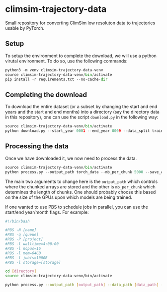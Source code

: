 # climsim-trajectory-data

Small repository for converting ClimSim low resoluton data to trajectories usable by PyTorch.

## Setup

To setup the environment to complete the download, we will use a python virutal environment. To do so, use the following commands:

```python
python3 -m venv climsim-trajectory-data-venv
source climsim-trajectory-data-venv/bin/activate
pip install -r requirements.txt --no-cache-dir
```

## Completing the download

To download the entire dataset (or a subset by changing the start and end years and the start and end months) into a directory (say the directory data in this repository), one can use the script `download.py` in the following way:

```python
source climsim-trajectory-data-venv/bin/activate
python download.py --start_year 0001 --end_year 0009 --data_split train --custom_cache_dir data --verbose
```

## Processing the data

Once we have downloaded it, we now need to process the data.

```python
source climsim-trajectory-data-venv/bin/activate
python process.py --output_path torch_data --mb_per_chunk 5000 --save_as_torch_tensor --verbose --variable_selection variable_selections/default.json
```

The main two arguments to change here is the `output_path` which controls where the chunked arrays are stored and the other is `mb_per_chunk` which determines the length of chunks. One should probably choose this based on the size of the GPUs upon which models are being trained.

If one wanted to use PBS to schedule jobs in parallel, you can use the start/end year/month flags. For example:

```bash
#!/bin/bash

#PBS -N [name]
#PBS -q [queue]
#PBS -P [project]
#PBS -l walltime=4:00:00
#PBS -l ncpus=16
#PBS -l mem=64GB
#PBS -l jobfs=100GB
#PBS -l storage=[storage]

cd [directory]
source climsim-trajectory-data-venv/bin/activate

python process.py --output_path [output_path] --data_path [data_path] --mb_per_chunk 12000 --save_as_torch_tensor --verbose --variable_selection variable_selections/default.json --start_year 1 --end_year 7 --start_month 2 --end_month 12
```